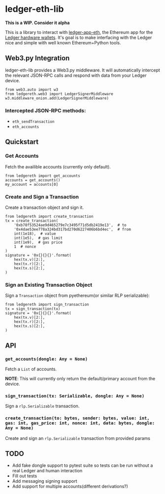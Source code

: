 # ledger-eth-lib

**This is a WIP.  Consider it alpha**

This is a library to interact with [ledger-app-eth](https://github.com/LedgerHQ/ledger-app-eth), the
Ethereum app for the [Ledger hardware wallets](https://www.ledger.com/).  It's goal is to make
interfacing with the Ledger nice and simple with well known Ethereum+Python tools.

## Web3.py Integration

ledger-eth-lib provides a Web3.py middleware.  It will automatically intercept the relevant JSON-RPC
calls and respond with data from your Ledger device.

    from web3.auto import w3
    from ledgereth.web3 import LedgerSignerMiddleware
    w3.middleware_onion.add(LedgerSignerMiddleware)

### Intercepted JSON-RPC methods:

- `eth_sendTransaction`
- `eth_accounts`

## Quickstart

### Get Accounts

Fetch the availible accounts (currently only default).

    from ledgereth import get_accounts
    accounts = get_accounts()
    my_account = accounts[0]

### Create and Sign a Transaction

Create a transaction object and sign it.

    from ledgereth import create_transaction
    tx = create_transaction(
        '0xb78f53524ae9d465279e7c3495f71d5db2419e13',  # to
        '0x4dae53ee778a324bd317bd270d6227406b6bd4ec',  # from
        int(1e18),  # value
        int(1e5),  # gas limit
        int(1e9),  # gas price
        1  # nonce
    )
    signature = '0x{}{}{}'.format(
        hex(tx.v)[2:],
        hex(tx.r)[2:],
        hex(tx.s)[2:],
    )

### Sign an Existing Transaction Object

Sign a `Transaction` object from pyethereum(or similar RLP serializable):

    from ledgereth import sign_transaction
    tx = sign_transaction(tx)
    signature = '0x{}{}{}'.format(
        hex(tx.v)[2:],
        hex(tx.r)[2:],
        hex(tx.s)[2:],
    )

## API

### `get_accounts(dongle: Any = None)`

Fetch a `List` of accounts.

**NOTE**: This will currently only return the default/primary account from the device.

### `sign_transaction(tx: Serializable, dongle: Any = None)`

Sign a `rlp.Serializable` transaction.

### `create_transaction(to: bytes, sender: bytes, value: int, gas: int, gas_price: int, nonce: int, data: bytes, dongle: Any = None)`

Create and sign an `rlp.Serializable` transaction from provided params

## TODO

- Add fake dongle support to pytest suite so tests can be run without a real Ledger and human interaction
- Fill out tests
- Add messaging signing support
- Add support for multiple accounts(different derivations?)
